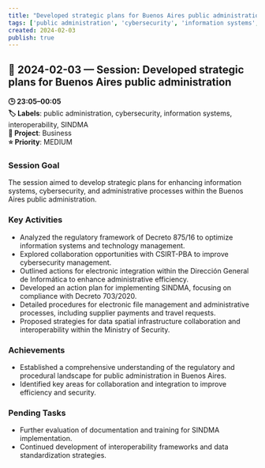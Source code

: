 ```yaml
---
title: "Developed strategic plans for Buenos Aires public administration"
tags: ['public administration', 'cybersecurity', 'information systems', 'interoperability', 'SINDMA']
created: 2024-02-03
publish: true
---
```


## 📅 2024-02-03 — Session: Developed strategic plans for Buenos Aires public administration

**🕒 23:05–00:05**  
**🏷️ Labels**: public administration, cybersecurity, information systems, interoperability, SINDMA  
**📂 Project**: Business  
**⭐ Priority**: MEDIUM  


### Session Goal
The session aimed to develop strategic plans for enhancing information systems, cybersecurity, and administrative processes within the Buenos Aires public administration.

### Key Activities
- Analyzed the regulatory framework of Decreto 875/16 to optimize information systems and technology management.
- Explored collaboration opportunities with CSIRT-PBA to improve cybersecurity management.
- Outlined actions for electronic integration within the Dirección General de Informática to enhance administrative efficiency.
- Developed an action plan for implementing SINDMA, focusing on compliance with Decreto 703/2020.
- Detailed procedures for electronic file management and administrative processes, including supplier payments and travel requests.
- Proposed strategies for data spatial infrastructure collaboration and interoperability within the Ministry of Security.

### Achievements
- Established a comprehensive understanding of the regulatory and procedural landscape for public administration in Buenos Aires.
- Identified key areas for collaboration and integration to improve efficiency and security.

### Pending Tasks
- Further evaluation of documentation and training for SINDMA implementation.
- Continued development of interoperability frameworks and data standardization strategies.
